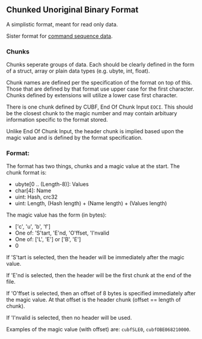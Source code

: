 ## Chunked Unoriginal Binary Format

A simplistic format, meant for read only data.

Sister format for [command sequence data](https://github.com/rikkimax/csuf).

### Chunks
Chunks seperate groups of data. Each should be clearly defined in the form of a struct, array or plain data types (e.g. ubyte, int, float).

Chunk names are defined per the specification of the format on top of this. Those that are defined by that format use upper case for the first character. Chunks defined by extensions will utilize a lower case first character.

There is one chunk defined by CUBF, End Of Chunk Input ``EOCI``. This should be the closest chunk to the magic number and may contain arbituary information specific to the format stored.

Unlike End Of Chunk Input, the header chunk is implied based upon the magic value and is defined by the format specification.

### Format:
The format has two things, chunks and a magic value at the start.
The chunk format is:

- ubyte[0 .. (Length-8)]: Values
- char[4]: Name
- uint: Hash, crc32
- uint: Length, (Hash length) + (Name length) + (Values length)

The magic value has the form (in bytes):

- ['c', 'u', 'b', 'f']
- One of: 'S'tart, 'E'nd, 'O'ffset, 'I'nvalid
- One of: ['L', 'E'] or ['B', 'E']
- 0

If 'S'tart is selected, then the header will be immediately after the magic value.

If 'E'nd is selected, then the header will be the first chunk at the end of the file.

If 'O'ffset is selected, then an offset of 8 bytes is specified immediately after the magic value. At that offset is the header chunk (offset == length of chunk).

If 'I'nvalid is selected, then no header will be used.

Examples of the magic value (with offset) are: ``cubfSLE0``, ``cubfOBE068210000``.
